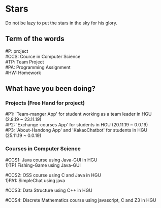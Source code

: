# Stars
Do not be lazy to put the stars in the sky for his glory.


## Term of the words

#P: project <br>
#CCS: Cource in Computer Science <br>
#TP: Team Project <br>
#PA: Programming Assignment <br>
#HW: Homework <br>


## What have you been doing?

### Projects (Free Hand for project)

#P1: 'Team-manger App' for student working as a team leader in HGU (2.8.19 ~ 23.11.19) <br>
#P2: 'Exchange-courses App' for students in HGU (20.11.19 ~ 0.0.19) <br>
#P3: 'About-Handong App' and 'KakaoChatbot' for students in HGU (25.11.19 ~ 0.0.19) <br>

### Courses in Computer Science

#CCS1: Java course using Java-GUI in HGU<br>
1)TP1 Fishing-Game using Java-GUI

#CCS2: OSS course using C and Java in HGU<br>
1)PA1: SimpleChat using java

#CCS3: Data Structure using C++ in HGU <br>

#CCS4: Discrete Mathematics course using javascript, C and Z3 in HGU <br>

